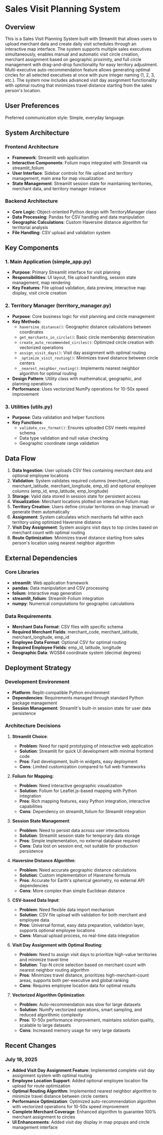 # Sales Visit Planning System

## Overview

This is a Sales Visit Planning System built with Streamlit that allows users to upload merchant data and create daily visit schedules through an interactive map interface. The system supports multiple sales executives simultaneously, enables manual and automatic visit circle creation, merchant assignment based on geographic proximity, and full circle management with drag-and-drop functionality for easy territory adjustment. Multi-executive auto-recommendation feature allows generating optimal circles for all selected executives at once with pure integer naming (1, 2, 3, etc.). The system now includes advanced visit day assignment functionality with optimal routing that minimizes travel distance starting from the sales person's location.

## User Preferences

Preferred communication style: Simple, everyday language.

## System Architecture

### Frontend Architecture
- **Framework**: Streamlit web application
- **Interactive Components**: Folium maps integrated with Streamlit via streamlit_folium
- **User Interface**: Sidebar controls for file upload and territory management, main area for map visualization
- **State Management**: Streamlit session state for maintaining territories, merchant data, and territory manager instance

### Backend Architecture
- **Core Logic**: Object-oriented Python design with TerritoryManager class
- **Data Processing**: Pandas for CSV handling and data manipulation
- **Geographic Calculations**: Custom Haversine distance algorithm for territorial analysis
- **File Handling**: CSV upload and validation system

## Key Components

### 1. Main Application (simple_app.py)
- **Purpose**: Primary Streamlit interface for visit planning
- **Responsibilities**: UI layout, file upload handling, session state management, map rendering
- **Key Features**: File upload validation, data preview, interactive map display, visit circle creation

### 2. Territory Manager (territory_manager.py)
- **Purpose**: Core business logic for visit planning and circle management
- **Key Methods**:
  - `haversine_distance()`: Geographic distance calculations between coordinates
  - `get_merchants_in_circle()`: Basic circle membership determination
  - `create_auto_recommended_circles()`: Optimized circle creation with vectorized operations
  - `assign_visit_days()`: Visit day assignment with optimal routing
  - `_optimize_visit_routing()`: Minimizes travel distance between circle centers
  - `_nearest_neighbor_routing()`: Implements nearest neighbor algorithm for optimal routing
- **Design Pattern**: Utility class with mathematical, geographic, and planning operations
- **Performance**: Uses vectorized NumPy operations for 10-50x speed improvement

### 3. Utilities (utils.py)
- **Purpose**: Data validation and helper functions
- **Key Functions**:
  - `validate_csv_format()`: Ensures uploaded CSV meets required schema
  - Data type validation and null value checking
  - Geographic coordinate range validation



## Data Flow

1. **Data Ingestion**: User uploads CSV files containing merchant data and optional employee locations
2. **Validation**: System validates required columns (merchant_code, merchant_latitude, merchant_longitude, emp_id) and optional employee columns (emp_id, emp_latitude, emp_longitude)
3. **Storage**: Valid data stored in session state for persistent access
4. **Visualization**: Merchant locations plotted on interactive Folium map
5. **Territory Creation**: Users define circular territories on map (manual) or generate them automatically
6. **Assignment**: System calculates which merchants fall within each territory using optimized Haversine distance
7. **Visit Day Assignment**: System assigns visit days to top circles based on merchant count with optimal routing
8. **Route Optimization**: Minimizes travel distance starting from sales person's location using nearest neighbor algorithm

## External Dependencies

### Core Libraries
- **streamlit**: Web application framework
- **pandas**: Data manipulation and CSV processing
- **folium**: Interactive map generation
- **streamlit_folium**: Streamlit-Folium integration
- **numpy**: Numerical computations for geographic calculations

### Data Requirements
- **Merchant Data Format**: CSV files with specific schema
- **Required Merchant Fields**: merchant_code, merchant_latitude, merchant_longitude, emp_id
- **Employee Data Format**: Optional CSV for optimal routing
- **Required Employee Fields**: emp_id, latitude, longitude
- **Geographic Data**: WGS84 coordinate system (decimal degrees)

## Deployment Strategy

### Development Environment
- **Platform**: Replit-compatible Python environment
- **Dependencies**: Requirements managed through standard Python package management
- **Session Management**: Streamlit's built-in session state for user data persistence

### Architecture Decisions

1. **Streamlit Choice**: 
   - **Problem**: Need for rapid prototyping of interactive web application
   - **Solution**: Streamlit for quick UI development with minimal frontend code
   - **Pros**: Fast development, built-in widgets, easy deployment
   - **Cons**: Limited customization compared to full web frameworks

2. **Folium for Mapping**:
   - **Problem**: Need interactive geographic visualization
   - **Solution**: Folium for Leaflet.js-based mapping with Python integration
   - **Pros**: Rich mapping features, easy Python integration, interactive capabilities
   - **Cons**: Dependency on streamlit_folium for Streamlit integration

3. **Session State Management**:
   - **Problem**: Need to persist data across user interactions
   - **Solution**: Streamlit session state for temporary data storage
   - **Pros**: Simple implementation, no external database required
   - **Cons**: Data lost on session end, not suitable for production persistence

4. **Haversine Distance Algorithm**:
   - **Problem**: Need accurate geographic distance calculations
   - **Solution**: Custom implementation of Haversine formula
   - **Pros**: Accurate for Earth's spherical geometry, no external API dependencies
   - **Cons**: More complex than simple Euclidean distance

5. **CSV-based Data Input**:
   - **Problem**: Need flexible data import mechanism
   - **Solution**: CSV file upload with validation for both merchant and employee data
   - **Pros**: Universal format, easy data preparation, validation layer, supports optional employee locations
   - **Cons**: Manual upload process, no real-time data integration

6. **Visit Day Assignment with Optimal Routing**:
   - **Problem**: Need to assign visit days to prioritize high-value territories and minimize travel time
   - **Solution**: Top-N circle selection based on merchant count with nearest neighbor routing algorithm
   - **Pros**: Minimizes travel distance, prioritizes high-merchant-count areas, supports both per-executive and global ranking
   - **Cons**: Requires employee location data for optimal results

7. **Vectorized Algorithm Optimization**:
   - **Problem**: Auto-recommendation was slow for large datasets
   - **Solution**: NumPy vectorized operations, smart sampling, and reduced algorithmic complexity
   - **Pros**: 10-50x performance improvement, maintains solution quality, scalable to large datasets
   - **Cons**: Increased memory usage for very large datasets

## Recent Changes

### July 18, 2025
- **Added Visit Day Assignment Feature**: Implemented complete visit day assignment system with optimal routing
- **Employee Location Support**: Added optional employee location file upload for route optimization
- **Optimal Routing Algorithm**: Implemented nearest neighbor algorithm to minimize travel distance between circle centers
- **Performance Optimization**: Optimized auto-recommendation algorithm with vectorized operations for 10-50x speed improvement
- **Complete Merchant Coverage**: Enhanced algorithm to guarantee 100% merchant assignment to circles
- **UI Enhancements**: Added visit day display in map popups and circle management interface